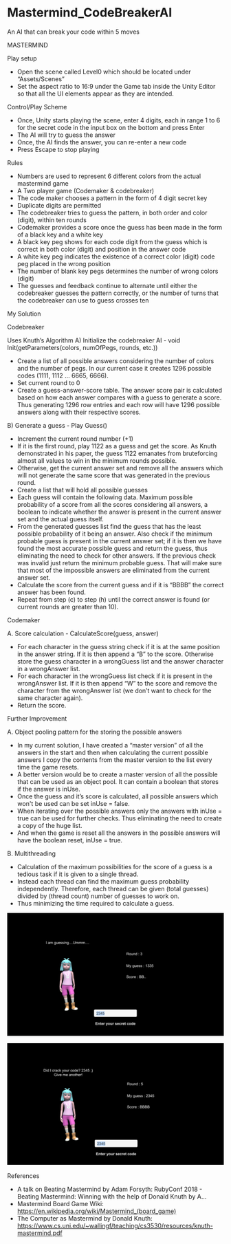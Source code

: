 # Mastermind_CodeBreakerAI
An AI that can break your code within 5 moves


MASTERMIND

Play setup
- Open the scene called Level0 which should be located under “Assets/Scenes”
- Set the aspect ratio to 16:9 under the Game tab inside the Unity Editor so that all the UI
elements appear as they are intended.

Control/Play Scheme
- Once, Unity starts playing the scene, enter 4 digits, each in range 1 to 6 for the secret
code in the input box on the bottom and press Enter
- The AI will try to guess the answer
- Once, the AI finds the answer, you can re-enter a new code
- Press Escape to stop playing

Rules
- Numbers are used to represent 6 different colors from the actual mastermind game
- A Two player game (Codemaker & codebreaker)
- The code maker chooses a pattern in the form of 4 digit secret key
- Duplicate digits are permitted
- The codebreaker tries to guess the pattern, in both order and color (digit), within ten
rounds
- Codemaker provides a score once the guess has been made in the form of a black key
and a white key
- A black key peg shows for each code digit from the guess which is correct in both color
(digit) and position in the answer code
- A white key peg indicates the existence of a correct color (digit) code peg placed in the
wrong position
- The number of blank key pegs determines the number of wrong colors (digit)
- The guesses and feedback continue to alternate until either the codebreaker guesses
the pattern correctly, or the number of turns that the codebreaker can use to guess
crosses ten

My Solution

Codebreaker

Uses Knuth’s Algorithm
A) Initialize the codebreaker AI - void Init(getParameters(colors, numOfPegs, rounds, etc.))
- Create a list of all possible answers considering the number of colors and the
number of pegs. In our current case it creates 1296 possible codes (1111, 1112 ...
6665, 6666).
- Set current round to 0
- Create a guess-answer-score table. The answer score pair is calculated based
on how each answer compares with a guess to generate a score. Thus
generating 1296 row entries and each row will have 1296 possible answers along
with their respective scores.

B) Generate a guess - Play Guess()
- Increment the current round number (+1)
- If it is the first round, play 1122 as a guess and get the score. As Knuth
demonstrated in his paper, the guess 1122 emanates from bruteforcing almost all
values to win in the minimum rounds possible.
- Otherwise, get the current answer set and remove all the answers which will not
generate the same score that was generated in the previous round.
- Create a list that will hold all possible guesses
- Each guess will contain the following data. Maximum possible probability of a
score from all the scores considering all answers, a boolean to indicate whether
the answer is present in the current answer set and the actual guess itself.
- From the generated guesses list find the guess that has the least possible
probability of it being an answer. Also check if the minimum probable guess is
present in the current answer set; if it is then we have found the most accurate
possible guess and return the guess, thus eliminating the need to check for other
answers. If the previous check was invalid just return the minimum probable
guess. That will make sure that most of the impossible answers are eliminated
from the current answer set.
- Calculate the score from the current guess and if it is “BBBB” the correct answer
has been found.
- Repeat from step (c) to step (h) until the correct answer is found (or current
rounds are greater than 10).

Codemaker

A. Score calculation - CalculateScore(guess, answer)
- For each character in the guess string check if it is at the same position in the
answer string. If it is then append a “B” to the score. Otherwise store the guess
character in a wrongGuess list and the answer character in a wrongAnswer list.
- For each character in the wrongGuess list check if it is present in the
wrongAnswer list. If it is then append “W” to the score and remove the character
from the wrongAnswer list (we don’t want to check for the same character again).
- Return the score.

Further Improvement

A. Object pooling pattern for the storing the possible answers
- In my current solution, I have created a “master version” of all the answers in the
start and then when calculating the current possible answers I copy the contents
from the master version to the list every time the game resets.
- A better version would be to create a master version of all the possible that can
be used as an object pool. It can contain a boolean that stores if the answer is
inUse.
- Once the guess and it’s score is calculated, all possible answers which won't be
used can be set inUse = false.
- When iterating over the possible answers only the answers with inUse = true can
be used for further checks. Thus eliminating the need to create a copy of the
huge list.
- And when the game is reset all the answers in the possible answers will have the
boolean reset, inUse = true.

B. Multithreading

- Calculation of the maximum possibilities for the score of a guess is a tedious task
if it is given to a single thread.
- Instead each thread can find the maximum guess probability independently.
Therefore, each thread can be given (total guesses) divided by (thread count)
number of guesses to work on.
- Thus minimizing the time required to calculate a guess.

![Image1](https://github.com/iamnexxed/Mastermind_CodeBreakerAI/blob/main/Assets/Sprites/SS1.png)

![Image2](https://github.com/iamnexxed/Mastermind_CodeBreakerAI/blob/main/Assets/Sprites/SS2.png)


References

- A talk on Beating Mastermind by Adam Forsyth:
RubyConf 2018 - Beating Mastermind: Winning with the help of Donald Knuth by A…
- Mastermind Board Game Wiki: https://en.wikipedia.org/wiki/Mastermind_(board_game)
- The Computer as Mastermind by Donald Knuth:
https://www.cs.uni.edu/~wallingf/teaching/cs3530/resources/knuth-mastermind.pdf
